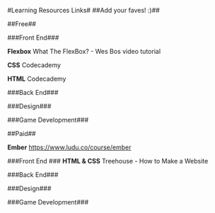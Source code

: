 #Learning Resources Links#
##Add your faves! :)##

##Free##

###Front End###



**Flexbox** What The FlexBox? - Wes Bos video tutorial


**CSS** Codecademy


**HTML** Codecademy


###Back End###





###Design###




###Game Development###



##Paid##

**Ember**
https://www.ludu.co/course/ember


###Front End ###
**HTML & CSS** Treehouse - How to Make a Website

###Back End###



###Design###



###Game Development###
